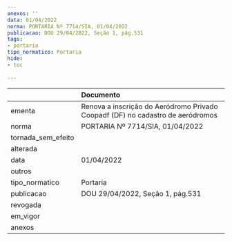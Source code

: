 ```yaml
---
anexos: ''
data: 01/04/2022
norma: PORTARIA Nº 7714/SIA, 01/04/2022
publicacao: DOU 29/04/2022, Seção 1, pág.531
tags:
- portaria
tipo_normatico: Portaria
hide: 
- toc 
 
---
```


|                    | Documento                                                                      |
|:-------------------|:-------------------------------------------------------------------------------|
| ementa             | Renova a inscrição do Aeródromo Privado Coopadf (DF) no cadastro de aeródromos |
| norma              | PORTARIA Nº 7714/SIA, 01/04/2022                                               |
| tornada_sem_efeito |                                                                                |
| alterada           |                                                                                |
| data               | 01/04/2022                                                                     |
| outros             |                                                                                |
| tipo_normatico     | Portaria                                                                       |
| publicacao         | DOU 29/04/2022, Seção 1, pág.531                                               |
| revogada           |                                                                                |
| em_vigor           |                                                                                |
| anexos             |                                                                                |